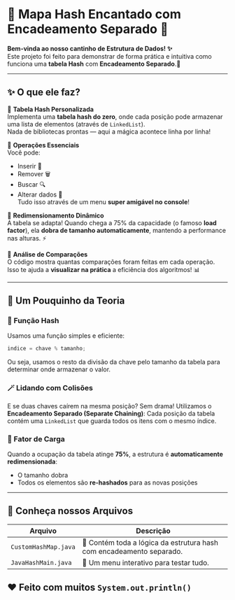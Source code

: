 # 💖 Mapa Hash Encantado com Encadeamento Separado 💖

**Bem-vinda ao nosso cantinho de Estrutura de Dados! ✨**  
Este projeto foi feito para demonstrar de forma prática e intuitiva como funciona uma **tabela Hash** com **Encadeamento Separado**.🌸

---

## ✨ O que ele faz?

🔹 **Tabela Hash Personalizada**  
Implementa uma **tabela hash do zero**, onde cada posição pode armazenar uma lista de elementos (através de `LinkedList`).  
Nada de bibliotecas prontas — aqui a mágica acontece linha por linha!  

🔹 **Operações Essenciais**  
Você pode:
- Inserir 🔧  
- Remover 🗑️  
- Buscar 🔍  
- Alterar dados 📝  
Tudo isso através de um menu **super amigável no console**!

🔹 **Redimensionamento Dinâmico**  
A tabela se adapta! Quando chega a 75% da capacidade (o famoso **load factor**), ela **dobra de tamanho automaticamente**, mantendo a performance nas alturas. ⚡

🔹 **Análise de Comparações**  
O código mostra quantas comparações foram feitas em cada operação.  
Isso te ajuda a **visualizar na prática** a eficiência dos algoritmos! 📊

---

## 🧠 Um Pouquinho da Teoria

### 📌 Função Hash
Usamos uma função simples e eficiente:
```java
indice = chave % tamanho;
````

Ou seja, usamos o resto da divisão da chave pelo tamanho da tabela para determinar onde armazenar o valor.

### 🪄 Lidando com Colisões

E se duas chaves caírem na mesma posição?
Sem drama! Utilizamos o **Encadeamento Separado (Separate Chaining)**:
Cada posição da tabela contém uma `LinkedList` que guarda todos os itens com o mesmo índice.

### 🌱 Fator de Carga

Quando a ocupação da tabela atinge **75%**, a estrutura é **automaticamente redimensionada**:

* O tamanho dobra
* Todos os elementos são **re-hashados** para as novas posições

---

## 📂 Conheça nossos Arquivos

| Arquivo              | Descrição                                                                               |
| -------------------- | --------------------------------------------------------------------------------------- |
| `CustomHashMap.java` | 🌟 Contém toda a lógica da estrutura hash com encadeamento separado. |
| `JavaHashMain.java`  | 🎀 Um menu interativo para testar tudo.            |


## ❤️ Feito com muitos `System.out.println()`

